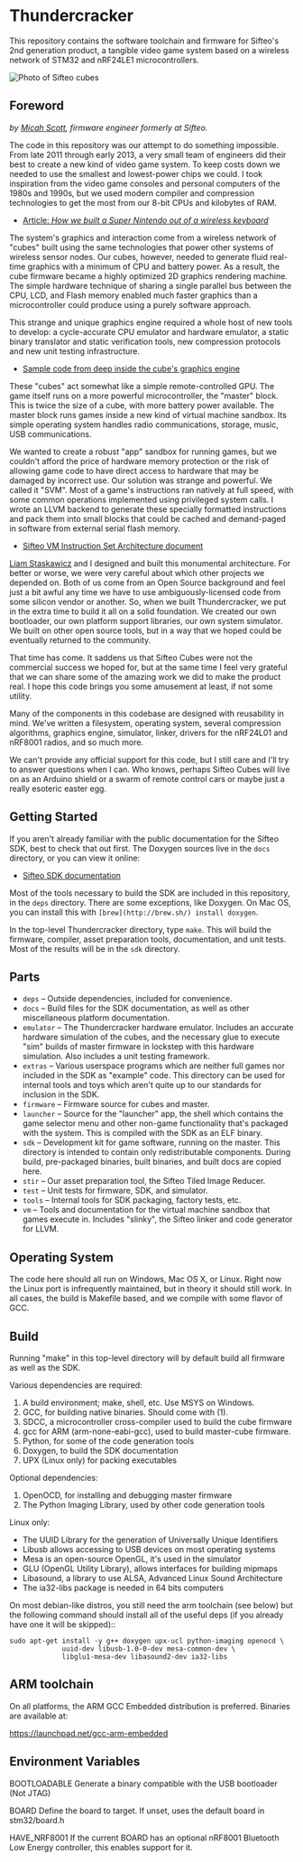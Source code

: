 Thundercracker
==============

This repository contains the software toolchain and firmware for Sifteo's 2nd generation product, a tangible video game system based on a wireless network of STM32 and nRF24LE1 microcontrollers.

![Photo of Sifteo cubes](https://raw.github.com/sifteo/thundercracker/master/docs/sifteo.jpg)

Foreword
--------

*by [Micah Scott](https://github.com/scanlime), firmware engineer formerly at Sifteo.*

The code in this repository was our attempt to do something impossible. From late 2011 through early 2013, a very small team of engineers did their best to create a new kind of video game system. To keep costs down we needed to use the smallest and lowest-power chips we could. I took inspiration from the video game consoles and personal computers of the 1980s and 1990s, but we used modern compiler and compression technologies to get the most from our 8-bit CPUs and kilobytes of RAM.

 * [Article: *How we built a Super Nintendo out of a wireless keyboard*](http://www.adafruit.com/blog/2012/12/05/how-we-built-a-super-nintendo-out-of-a-wireless-keyboard-sifteo-sifteo/)

The system's graphics and interaction come from a wireless network of "cubes" built using the same technologies that power other systems of wireless sensor nodes. Our cubes, however, needed to generate fluid real-time graphics with a minimum of CPU and battery power. As a result, the cube firmware became a highly optimized 2D graphics rendering machine. The simple hardware technique of sharing a single parallel bus between the CPU, LCD, and Flash memory enabled much faster graphics than a microcontroller could produce using a purely software approach.

This strange and unique graphics engine required a whole host of new tools to develop: a cycle-accurate CPU emulator and hardware emulator, a static binary translator and static verification tools, new compression protocols and new unit testing infrastructure.

 * [Sample code from deep inside the cube's graphics engine](https://github.com/sifteo/thundercracker/blob/master/firmware/cube/src/graphics_bg1_line.c)

These "cubes" act somewhat like a simple remote-controlled GPU. The game itself runs on a more powerful microcontroller, the "master" block. This is twice the size of a cube, with more battery power available. The master block runs games inside a new kind of virtual machine sandbox. Its simple operating system handles radio communications, storage, music, USB communications.

We wanted to create a robust "app" sandbox for running games, but we couldn't afford the price of hardware memory protection or the risk of allowing game code to have direct access to hardware that may be damaged by incorrect use. Our solution was strange and powerful. We called it "SVM". Most of a game's instructions ran natively at full speed, with some common operations implemented using privileged system calls. I wrote an LLVM backend to generate these specially formatted instructions and pack them into small blocks that could be cached and demand-paged in software from external serial flash memory.

 * [Sifteo VM Instruction Set Architecture document](https://github.com/sifteo/thundercracker/blob/master/vm/doc/sifteo-vm-isa.txt)

[Liam Staskawicz](https://github.com/liamstask) and I designed and built this monumental architecture. For better or worse, we were very careful about which other projects we depended on. Both of us come from an Open Source background and feel just a bit awful any time we have to use ambiguously-licensed code from some silicon vendor or another. So, when we built Thundercracker, we put in the extra time to build it all on a solid foundation. We created our own bootloader, our own platform support libraries, our own system simulator. We built on other open source tools, but in a way that we hoped could be eventually returned to the community.

That time has come. It saddens us that Sifteo Cubes were not the commercial success we hoped for, but at the same time I feel very grateful that we can share some of the amazing work we did to make the product real. I hope this code brings you some amusement at least, if not some utility.

Many of the components in this codebase are designed with reusability in mind. We've written a filesystem, operating system, several compression algorithms, graphics engine, simulator, linker, drivers for the nRF24L01 and nRF8001 radios, and so much more.

We can't provide any official support for this code, but I still care and I'll try to answer questions when I can. Who knows, perhaps Sifteo Cubes will live on as an Arduino shield or a swarm of remote control cars or maybe just a really esoteric easter egg.


Getting Started
---------------

If you aren't already familiar with the public documentation for the Sifteo SDK, best to check that out first. The Doxygen sources live in the `docs` directory, or you can view it online:

* [Sifteo SDK documentation](https://sifteo.github.io/thundercracker/sdk-docs)

Most of the tools necessary to build the SDK are included in this repository, in the `deps` directory. There are some exceptions, like Doxygen. On Mac OS, you can install this with `[brew](http://brew.sh/) install doxygen`.

In the top-level Thundercracker directory, type `make`. This will build the firmware, compiler, asset preparation tools, documentation, and unit tests. Most of the results will be in the `sdk` directory.


Parts
-----

* `deps` – Outside dependencies, included for convenience.
* `docs` – Build files for the SDK documentation, as well as other miscellaneous platform documentation.
* `emulator` – The Thundercracker hardware emulator. Includes an accurate hardware simulation of the cubes, and the necessary glue to execute "sim" builds of master firmware in lockstep with this hardware simulation. Also includes a unit testing framework.
* `extras` – Various userspace programs which are neither full games nor included in the SDK as "example" code. This directory can be used for internal tools and toys which aren't quite up to our standards for inclusion in the SDK.
* `firmware` – Firmware source for cubes and master.
* `launcher` – Source for the "launcher" app, the shell which contains the game selector menu and other non-game functionality that's packaged with the system. This is compiled with the SDK as an ELF binary.
* `sdk` – Development kit for game software, running on the master. This directory is intended to contain only redistributable components. During build, pre-packaged binaries, built binaries, and built docs are copied here.
* `stir` – Our asset preparation tool, the Sifteo Tiled Image Reducer.
* `test` – Unit tests for firmware, SDK, and simulator.
* `tools` – Internal tools for SDK packaging, factory tests, etc.
* `vm` – Tools and documentation for the virtual machine sandbox that games execute in. Includes "slinky", the Sifteo linker and code generator for LLVM.


Operating System
----------------

The code here should all run on Windows, Mac OS X, or Linux. Right now
the Linux port is infrequently maintained, but in theory it should
still work. In all cases, the build is Makefile based, and we compile
with some flavor of GCC.


Build
-----

Running "make" in this top-level directory will by default build all
firmware as well as the SDK.

Various dependencies are required:

1. A build environment; make, shell, etc. Use MSYS on Windows.
2. GCC, for building native binaries. Should come with (1).
3. SDCC, a microcontroller cross-compiler used to build the cube firmware
4. gcc for ARM (arm-none-eabi-gcc), used to build master-cube firmware.
5. Python, for some of the code generation tools
6. Doxygen, to build the SDK documentation
7. UPX (Linux only) for packing executables

Optional dependencies:

1. OpenOCD, for installing and debugging master firmware
2. The Python Imaging Library, used by other code generation tools

Linux only:

- The UUID Library for the generation of Universally Unique Identifiers
- Libusb allows accessing to USB devices on most operating systems
- Mesa is an open-source OpenGL, it's used in the simulator
- GLU (OpenGL Utility Library), allows interfaces for building mipmaps
- Libasound, a library to use ALSA, Advanced Linux Sound Architecture
- The ia32-libs package is needed in 64 bits computers

On most debian-like distros, you still need the arm toolchain (see below)
but the following command should install all of the useful deps (if you
already have one it will be skipped)::

    sudo apt-get install -y g++ doxygen upx-ucl python-imaging openocd \
                 uuid-dev libusb-1.0-0-dev mesa-common-dev \
                 libglu1-mesa-dev libasound2-dev ia32-libs

ARM toolchain
-------------

On all platforms, the ARM GCC Embedded distribution is preferred.
Binaries are available at:

   https://launchpad.net/gcc-arm-embedded

Environment Variables
---------------------

BOOTLOADABLE
  Generate a binary compatible with the USB bootloader (Not JTAG)

BOARD
  Define the board to target. If unset, uses the default board in stm32/board.h

HAVE_NRF8001
  If the current BOARD has an optional nRF8001 Bluetooth Low Energy controller,
  this enables support for it.

